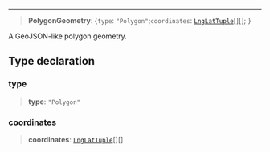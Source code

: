 ***

> **PolygonGeometry**: \{`type`: `"Polygon"`;`coordinates`: [`LngLatTuple`](LngLatTuple.md)\[]\[]; }

A GeoJSON-like polygon geometry.

## Type declaration

### type

> **type**: `"Polygon"`

### coordinates

> **coordinates**: [`LngLatTuple`](LngLatTuple.md)\[]\[]

